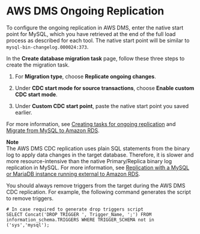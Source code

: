# AWS DMS Ongoing Replication<a name="chap-manageddatabases.mysql2rds.replication"></a>

To configure the ongoing replication in AWS DMS, enter the native start point for MySQL, which you have retrieved at the end of the full load process as described for each tool\. The native start point will be similar to `mysql-bin-changelog.000024:373`\.

In the **Create database migration task** page, follow these three steps to create the migration task\.

1. For **Migration type**, choose **Replicate ongoing changes**\.

1. Under **CDC start mode for source transactions**, choose **Enable custom CDC start mode**\.

1. Under **Custom CDC start point**, paste the native start point you saved earlier\.

For more information, see [Creating tasks for ongoing replication](https://docs.aws.amazon.com/dms/latest/userguide/CHAP_Task.CDC.html) and [Migrate from MySQL to Amazon RDS](https://aws.amazon.com/getting-started/hands-on/move-to-managed/migrate-my-sql-to-amazon-rds)\.

**Note**  
The AWS DMS CDC replication uses plain SQL statements from the binary log to apply data changes in the target database\. Therefore, it is slower and more resource\-intensive than the native Primary/Replica binary log replication in MySQL\. For more information, see [Replication with a MySQL or MariaDB instance running external to Amazon RDS](https://docs.aws.amazon.com/AmazonRDS/latest/UserGuide/MySQL.Procedural.Importing.External.Repl.html)\.

You should always remove triggers from the target during the AWS DMS CDC replication\. For example, the following command generates the script to remove triggers\.

```
# In case required to generate drop triggers script
SELECT Concat('DROP TRIGGER ', Trigger_Name, ';') FROM information_schema.TRIGGERS WHERE TRIGGER_SCHEMA not in ('sys','mysql');
```